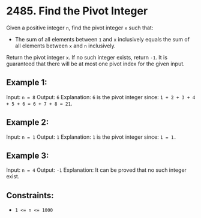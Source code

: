 # 2485. Find the Pivot Integer

Given a positive integer `n`, find the pivot integer `x` such that:

- The sum of all elements between `1` and `x` inclusively equals the sum of all elements between `x` and `n` inclusively.

Return the pivot integer `x`. If no such integer exists, return `-1`. It is guaranteed that there will be at most one pivot index for the given input.

## Example 1:

Input: `n = 8`
Output: `6`
Explanation: `6` is the pivot integer since: `1 + 2 + 3 + 4 + 5 + 6 = 6 + 7 + 8 = 21`.

## Example 2:

Input: `n = 1`
Output: `1`
Explanation: `1` is the pivot integer since: `1 = 1.`

## Example 3:

Input: `n = 4`
Output: `-1`
Explanation: It can be proved that no such integer exist.
 
## Constraints:

- `1 <= n <= 1000`

